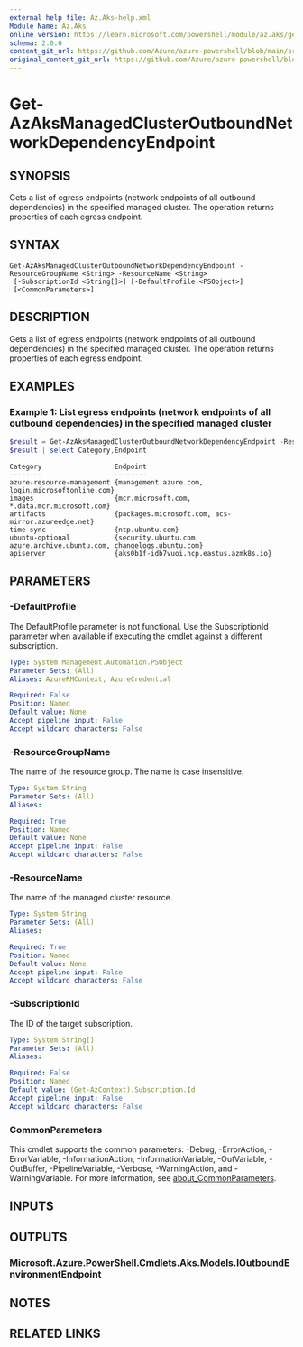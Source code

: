 ```yaml
---
external help file: Az.Aks-help.xml
Module Name: Az.Aks
online version: https://learn.microsoft.com/powershell/module/az.aks/get-azaksmanagedclusteroutboundnetworkdependencyendpoint
schema: 2.0.0
content_git_url: https://github.com/Azure/azure-powershell/blob/main/src/Aks/Aks/help/Get-AzAksManagedClusterOutboundNetworkDependencyEndpoint.md
original_content_git_url: https://github.com/Azure/azure-powershell/blob/main/src/Aks/Aks/help/Get-AzAksManagedClusterOutboundNetworkDependencyEndpoint.md
---
```


# Get-AzAksManagedClusterOutboundNetworkDependencyEndpoint

## SYNOPSIS
Gets a list of egress endpoints (network endpoints of all outbound dependencies) in the specified managed cluster.
The operation returns properties of each egress endpoint.

## SYNTAX

```
Get-AzAksManagedClusterOutboundNetworkDependencyEndpoint -ResourceGroupName <String> -ResourceName <String>
 [-SubscriptionId <String[]>] [-DefaultProfile <PSObject>]
 [<CommonParameters>]
```

## DESCRIPTION
Gets a list of egress endpoints (network endpoints of all outbound dependencies) in the specified managed cluster.
The operation returns properties of each egress endpoint.

## EXAMPLES

### Example 1: List egress endpoints (network endpoints of all outbound dependencies) in the specified managed cluster
```powershell
$result = Get-AzAksManagedClusterOutboundNetworkDependencyEndpoint -ResourceGroupName mygroup -ResourceName mycluster
$result | select Category,Endpoint
```

```output
Category                  Endpoint
--------                  --------
azure-resource-management {management.azure.com, login.microsoftonline.com}
images                    {mcr.microsoft.com, *.data.mcr.microsoft.com}
artifacts                 {packages.microsoft.com, acs-mirror.azureedge.net}
time-sync                 {ntp.ubuntu.com}
ubuntu-optional           {security.ubuntu.com, azure.archive.ubuntu.com, changelogs.ubuntu.com}
apiserver                 {aks0b1f-idb7vuoi.hcp.eastus.azmk8s.io}
```

## PARAMETERS

### -DefaultProfile
The DefaultProfile parameter is not functional.
Use the SubscriptionId parameter when available if executing the cmdlet against a different subscription.

```yaml
Type: System.Management.Automation.PSObject
Parameter Sets: (All)
Aliases: AzureRMContext, AzureCredential

Required: False
Position: Named
Default value: None
Accept pipeline input: False
Accept wildcard characters: False
```

### -ResourceGroupName
The name of the resource group.
The name is case insensitive.

```yaml
Type: System.String
Parameter Sets: (All)
Aliases:

Required: True
Position: Named
Default value: None
Accept pipeline input: False
Accept wildcard characters: False
```

### -ResourceName
The name of the managed cluster resource.

```yaml
Type: System.String
Parameter Sets: (All)
Aliases:

Required: True
Position: Named
Default value: None
Accept pipeline input: False
Accept wildcard characters: False
```

### -SubscriptionId
The ID of the target subscription.

```yaml
Type: System.String[]
Parameter Sets: (All)
Aliases:

Required: False
Position: Named
Default value: (Get-AzContext).Subscription.Id
Accept pipeline input: False
Accept wildcard characters: False
```

### CommonParameters
This cmdlet supports the common parameters: -Debug, -ErrorAction, -ErrorVariable, -InformationAction, -InformationVariable, -OutVariable, -OutBuffer, -PipelineVariable, -Verbose, -WarningAction, and -WarningVariable. For more information, see [about_CommonParameters](http://go.microsoft.com/fwlink/?LinkID=113216).

## INPUTS

## OUTPUTS

### Microsoft.Azure.PowerShell.Cmdlets.Aks.Models.IOutboundEnvironmentEndpoint

## NOTES

## RELATED LINKS
